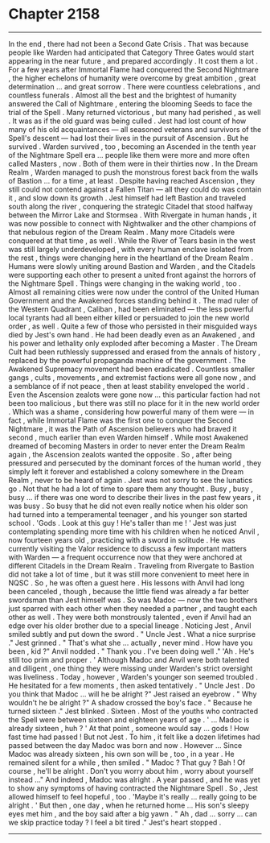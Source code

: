 
# Chapter 2158


---

In the end , there had not been a Second Gate Crisis .
That was because people like Warden had anticipated that Category Three Gates would start appearing in the near future , and prepared accordingly .
It cost them a lot .
For a few years after Immortal Flame had conquered the Second Nightmare , the higher echelons of humanity were overcome by great ambition , great determination … and great sorrow .
There were countless celebrations , and countless funerals .
Almost all the best and the brightest of humanity answered the Call of Nightmare , entering the blooming Seeds to face the trial of the Spell . Many returned victorious , but many had perished , as well .
It was as if the old guard was being culled . Jest had lost count of how many of his old acquaintances — all seasoned veterans and survivors of the Spell's descent — had lost their lives in the pursuit of Ascension .
But he survived . Warden survived , too , becoming an Ascended in the tenth year of the Nightmare Spell era … people like them were more and more often called Masters , now .
Both of them were in their thirties now .
In the Dream Realm , Warden managed to push the monstrous forest back from the walls of Bastion … for a time , at least . Despite having reached Ascension , they still could not contend against a Fallen Titan — all they could do was contain it , and slow down its growth .
Jest himself had left Bastion and traveled south along the river , conquering the strategic Citadel that stood halfway between the Mirror Lake and Stormsea . With Rivergate in human hands , it was now possible to connect with Nightwalker and the other champions of that nebulous region of the Dream Realm .
Many more Citadels were conquered at that time , as well . While the River of Tears basin in the west was still largely underdeveloped , with every human enclave isolated from the rest , things were changing here in the heartland of the Dream Realm .
Humans were slowly uniting around Bastion and Warden , and the Citadels were supporting each other to present a united front against the horrors of the Nightmare Spell .
Things were changing in the waking world , too .
Almost all remaining cities were now under the control of the United Human Government and the Awakened forces standing behind it . The mad ruler of the Western Quadrant , Caliban , had been eliminated — the less powerful local tyrants had all been either killed or persuaded to join the new world order , as well .
Quite a few of those who persisted in their misguided ways died by Jest's own hand . He had been deadly even as an Awakened , and his power and lethality only exploded after becoming a Master .
The Dream Cult had been ruthlessly suppressed and erased from the annals of history , replaced by the powerful propaganda machine of the government . The Awakened Supremacy movement had been eradicated . Countless smaller gangs , cults , movements , and extremist factions were all gone now , and a semblance of if not peace , then at least stability enveloped the world .
Even the Ascension zealots were gone now … this particular faction had not been too malicious , but there was still no place for it in the new world order . Which was a shame , considering how powerful many of them were — in fact , while Immortal Flame was the first one to conquer the Second Nightmare , it was the Path of Ascension believers who had braved it second , much earlier than even Warden himself .
While most Awakened dreamed of becoming Masters in order to never enter the Dream Realm again , the Ascension zealots wanted the opposite . So , after being pressured and persecuted by the dominant forces of the human world , they simply left it forever and established a colony somewhere in the Dream Realm , never to be heard of again .
Jest was not sorry to see the lunatics go .
Not that he had a lot of time to spare them any thought .
Busy , busy , busy … if there was one word to describe their lives in the past few years , it was busy .
So busy that he did not even really notice when his older son had turned into a temperamental teenager , and his younger son started school .
'Gods . Look at this guy ! He's taller than me ! '
Jest was just contemplating spending more time with his children when he noticed Anvil , now fourteen years old , practicing with a sword in solitude .
He was currently visiting the Valor residence to discuss a few important matters with Warden — a frequent occurrence now that they were anchored at different Citadels in the Dream Realm . Traveling from Rivergate to Bastion did not take a lot of time , but it was still more convenient to meet here in NQSC . So , he was often a guest here .
His lessons with Anvil had long been canceled , though , because the little fiend was already a far better swordsman than Jest himself was . So was Madoc — now the two brothers just sparred with each other when they needed a partner , and taught each other as well .
They were both monstrously talented , even if Anvil had an edge over his older brother due to a special lineage .
Noticing Jest , Anvil smiled subtly and put down the sword .
" Uncle Jest . What a nice surprise ."
Jest grinned .
" That's what she … actually , never mind . How have you been , kid ?"
Anvil nodded .
" Thank you . I've been doing well ."
'Ah . He's still too prim and proper . '
Although Madoc and Anvil were both talented and diligent , one thing they were missing under Warden's strict oversight was liveliness .
Today , however , Warden's younger son seemed troubled .
He hesitated for a few moments , then asked tentatively .
" Uncle Jest . Do you think that Madoc … will he be alright ?"
Jest raised an eyebrow .
" Why wouldn't he be alright ?"
A shadow crossed the boy's face .
" Because he turned sixteen ."
Jest blinked .
Sixteen .
Most of the youths who contracted the Spell were between sixteen and eighteen years of age .
' ... Madoc is already sixteen , huh ? '
At that point , someone would say … gods ! How fast time had passed !
But not Jest . To him , it felt like a dozen lifetimes had passed between the day Madoc was born and now .
However …
Since Madoc was already sixteen , his own son will be , too , in a year .
He remained silent for a while , then smiled .
" Madoc ? That guy ? Bah ! Of course , he'll be alright . Don't you worry about him , worry about yourself instead …"
And indeed , Madoc was alright . A year passed , and he was yet to show any symptoms of having contracted the Nightmare Spell .
So , Jest allowed himself to feel hopeful , too .
'Maybe it's really … really going to be alright . '
But then , one day , when he returned home ...
His son's sleepy eyes met him , and the boy said after a big yawn .
" Ah , dad … sorry … can we skip practice today ? I feel a bit tired ."
Jest's heart stopped .

---

